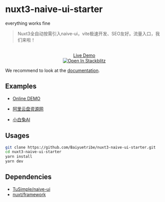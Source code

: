 # nuxt3-naive-ui-starter
everything works fine

> Nuxt3全自动按需引入naive-ui，vite极速开发、SEO友好。流量入口，我们来啦！

<p align="center">
  <br>
  <a href="https://nuxt3-naive-ui.netlify.app/" target="_blank">
    Live Demo
  </a>
  <br>
  <a href="https://stackblitz.com/github/Baiyuetribe/nuxt3-naive-ui-starter" title="Open In Stackblitz">
    <img src="https://developer.stackblitz.com/img/open_in_stackblitz.svg" alt="Open In Stackblitz">
  </a>
</p>

We recommend to look at the [documentation](https://v3.nuxtjs.org).

## Examples
- [Online DEMO](https://duhaoshu.cc)

- [阿里云盘资源网](https://www.aliyunpanziyuan.com)
- [小白兔AI](https://www.xiaobaituai.com)

## Usages

```bash
git clone https://github.com/Baiyuetribe/nuxt3-naive-ui-starter.git
cd nuxt3-naive-ui-starter 
yarn install
yarn dev
```
## Dependencies

- [TuSimple/naive-ui](https://github.com/TuSimple/naive-ui)
- [nuxt/framework](https://github.com/nuxt/framework)